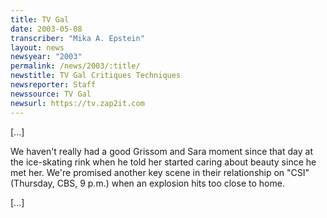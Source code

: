 ```yaml
---
title: TV Gal
date: 2003-05-08
transcriber: "Mika A. Epstein"
layout: news
newsyear: "2003"
permalink: /news/2003/:title/
newstitle: TV Gal Critiques Techniques
newsreporter: Staff
newssource: TV Gal
newsurl: https://tv.zap2it.com
---
```


[...]

We haven't really had a good Grissom and Sara moment since that day at the ice-skating rink when he told her started caring about beauty since he met her. We're promised another key scene in their relationship on "CSI" (Thursday, CBS, 9 p.m.) when an explosion hits too close to home.

[...]
